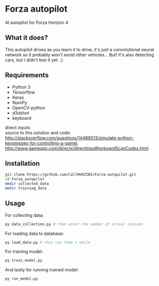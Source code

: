 # Forza autopilot

AI autopilot for Forza Horizon 4

## What it does?

This autopilot drives as you learn it to drive, it's just a convolutional neural network so it probably won't avoid other vehicles... But! It's also detecting cars, but I didn't test it yet. ;)

## Requirements

 * Python 3
 * Tensorflow
 * Keras
 * NumPy
 * OpenCV-python
 * d3dshot
 * keyboard

direct inputs\
source to this solution and code: http://stackoverflow.com/questions/14489013/simulate-python-keypresses-for-controlling-a-game\
http://www.gamespp.com/directx/directInputKeyboardScanCodes.html

## Installation

```bash
git clone https://github.com/CallMeRZIBI/Forza-autopilot.git
cd Forza_autopilot
mkdir collected_data
mkdir training_data
```

## Usage

For collecting data:
```bash
py data_collection.py # then enter the number of actual session
```

For loading data to database:
```bash
py load_data.py # this can take a while
```

For training model:
```bash
py train_model.py
```

And lastly for running trained model:
```bash
py run_model.py
```